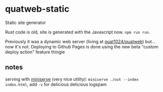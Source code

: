 # quatweb-static

Static site generator

Rust code is old, site is generated with the Javascript now. `npm run run`.

Previously it was a dynamic web server (living at [quat1024/quatweb](https://github.com/quat1024/quatweb)) but... now it's not. Deploying to Github Pages is done using the new beta "custom deploy action" feature thingie

## notes

serving with [miniserve](https://github.com/svenstaro/miniserve) (very nice utility): `miniserve ./out --index index.html`, add `-v` for delicious delicious logspam